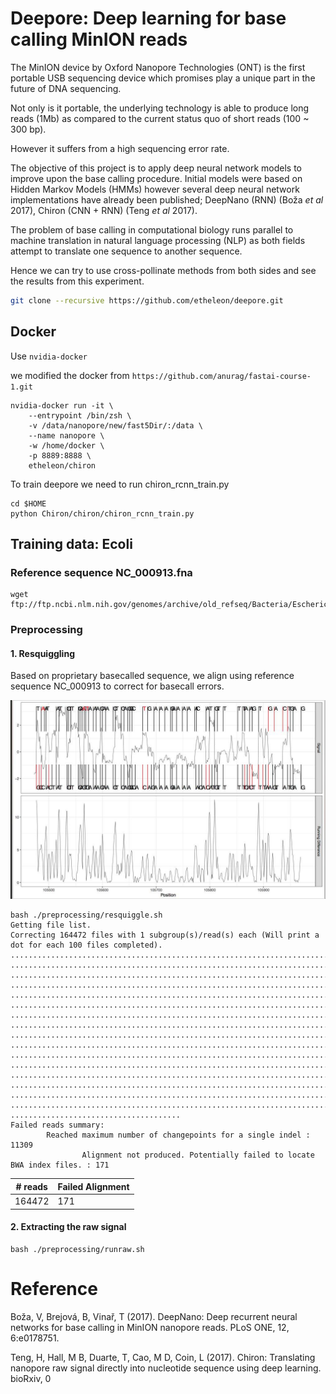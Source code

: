 # Deepore: Deep learning for base calling MinION reads

The MinION device by Oxford Nanopore Technologies (ONT) is the first portable
USB sequencing device which promises play a unique part in the future of DNA sequencing.

Not only is it portable, the underlying technology is able to produce long reads (1Mb)
as compared to the current status quo of short reads (100 ~ 300 bp).

However it suffers from a high sequencing error rate.

The objective of this project is to apply deep neural network models to improve upon the base calling procedure.
Initial models were based on Hidden Markov Models (HMMs)
however several deep neural network implementations have already been published;
DeepNano (RNN) (Boža _et al_ 2017), Chiron (CNN + RNN) (Teng _et al_ 2017).

The problem of base calling in computational biology runs parallel to
machine translation in natural language processing (NLP) as both fields
 attempt to translate one sequence to another sequence.

Hence we can try to use cross-pollinate methods from both sides and see the results from this experiment.

```bash
git clone --recursive https://github.com/etheleon/deepore.git
```

## Docker

Use `nvidia-docker`

we modified the docker from `https://github.com/anurag/fastai-course-1.git`


```
nvidia-docker run -it \
    --entrypoint /bin/zsh \
    -v /data/nanopore/new/fast5Dir/:/data \
    --name nanopore \
    -w /home/docker \
    -p 8889:8888 \
    etheleon/chiron
```

To train deepore we need to run chiron_rcnn_train.py

```
cd $HOME 
python Chiron/chiron/chiron_rcnn_train.py
```


## Training data: Ecoli

### Reference sequence NC_000913.fna

```
wget ftp://ftp.ncbi.nlm.nih.gov/genomes/archive/old_refseq/Bacteria/Escherichia_coli_K_12_substr__MG1655_uid57779/NC_000913.fna
```

### Preprocessing

#### 1. Resquiggling

Based on proprietary basecalled sequence, we align using reference sequence NC_000913 to correct for basecall errors.

![alt text](https://github.com/etheleon/deepore/blob/master/misc/photo_2017-10-26_16-40-05.jpg)

```
bash ./preprocessing/resquiggle.sh
Getting file list.
Correcting 164472 files with 1 subgroup(s)/read(s) each (Will print a dot for each 100 files completed).
....................................................................................................
....................................................................................................
....................................................................................................
....................................................................................................
....................................................................................................
....................................................................................................
....................................................................................................
....................................................................................................
....................................................................................................
....................................................................................................
....................................................................................................
....................................................................................................
....................................................................................................
....................................................................................................
....................................................................................................
....................................................................................................
......................................
Failed reads summary:
        Reached maximum number of changepoints for a single indel :     11309
                Alignment not produced. Potentially failed to locate BWA index files. : 171
```

| # reads | Failed Alignment |
| ---     | ---              |
| 164472  | 171              |

#### 2. Extracting the raw signal

```
bash ./preprocessing/runraw.sh
```


# Reference

Boža, V, Brejová, B, Vinař, T (2017). DeepNano: Deep recurrent neural networks for base calling in MinION nanopore reads. PLoS ONE, 12, 6:e0178751.

Teng, H, Hall, M B, Duarte, T, Cao, M D, Coin, L (2017). Chiron: Translating nanopore raw signal directly into nucleotide sequence using deep learning. bioRxiv, 
0
